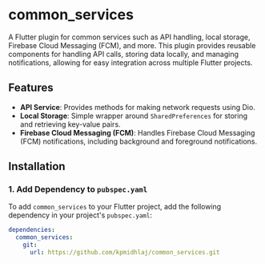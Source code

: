# common_services

A Flutter plugin for common services such as API handling, local storage, Firebase Cloud Messaging (FCM), and more. This plugin provides reusable components for handling API calls, storing data locally, and managing notifications, allowing for easy integration across multiple Flutter projects.

## Features

- **API Service**: Provides methods for making network requests using Dio.
- **Local Storage**: Simple wrapper around `SharedPreferences` for storing and retrieving key-value pairs.
- **Firebase Cloud Messaging (FCM)**: Handles Firebase Cloud Messaging (FCM) notifications, including background and foreground notifications.

## Installation

### 1. Add Dependency to `pubspec.yaml`

To add `common_services` to your Flutter project, add the following dependency in your project's `pubspec.yaml`:

```yaml
dependencies:
  common_services:
    git:
      url: https://github.com/kpmidhlaj/common_services.git
